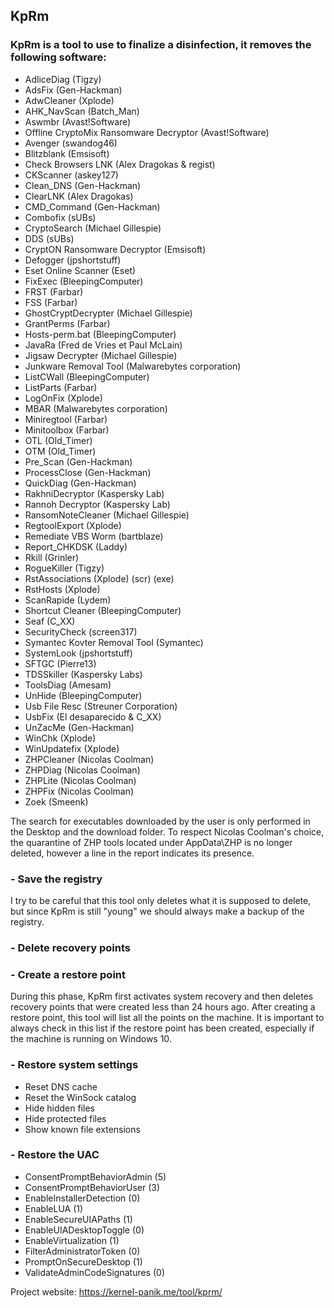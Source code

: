 ## KpRm


### KpRm is a tool to use to finalize a disinfection, it removes the following software:

- AdliceDiag (Tigzy)
- AdsFix (Gen-Hackman)
- AdwCleaner (Xplode)
- AHK_NavScan (Batch_Man)
- Aswmbr (Avast!Software)
- Offline CryptoMix Ransomware Decryptor (Avast!Software)
- Avenger (swandog46)
- Blitzblank (Emsisoft)
- Check Browsers LNK (Alex Dragokas & regist)
- CKScanner (askey127)
- Clean_DNS (Gen-Hackman)
- ClearLNK (Alex Dragokas)
- CMD_Command (Gen-Hackman)
- Combofix (sUBs)
- CryptoSearch (Michael Gillespie)
- DDS (sUBs)
- CryptON Ransomware Decryptor (Emsisoft)
- Defogger (jpshortstuff)
- Eset Online Scanner (Eset)
- FixExec (BleepingComputer)
- FRST (Farbar)
- FSS (Farbar)
- GhostCryptDecrypter (Michael Gillespie)
- GrantPerms (Farbar)
- Hosts-perm.bat (BleepingComputer)
- JavaRa (Fred de Vries et Paul McLain)
- Jigsaw Decrypter (Michael Gillespie)
- Junkware Removal Tool (Malwarebytes corporation)
- ListCWall (BleepingComputer)
- ListParts (Farbar)
- LogOnFix (Xplode)
- MBAR (Malwarebytes corporation)
- Miniregtool (Farbar)
- Minitoolbox (Farbar)
- OTL (Old_Timer)
- OTM (Old_Timer)
- Pre_Scan (Gen-Hackman)
- ProcessClose (Gen-Hackman)
- QuickDiag (Gen-Hackman)
- RakhniDecryptor (Kaspersky Lab)
- Rannoh Decryptor (Kaspersky Lab)
- RansomNoteCleaner (Michael Gillespie)
- RegtoolExport (Xplode)
- Remediate VBS Worm (bartblaze)
- Report_CHKDSK (Laddy)
- Rkill (Grinler)
- RogueKiller (Tigzy)
- RstAssociations (Xplode) (scr) (exe)
- RstHosts (Xplode)
- ScanRapide (Lydem)
- Shortcut Cleaner (BleepingComputer)
- Seaf (C_XX)
- SecurityCheck (screen317)
- Symantec Kovter Removal Tool (Symantec)
- SystemLook (jpshortstuff)
- SFTGC (Pierre13)
- TDSSkiller (Kaspersky Labs)
- ToolsDiag (Amesam)
- UnHide (BleepingComputer)
- Usb File Resc (Streuner Corporation)
- UsbFix (El desaparecido & C_XX)
- UnZacMe (Gen-Hackman)
- WinChk (Xplode)
- WinUpdatefix (Xplode)
- ZHPCleaner (Nicolas Coolman)
- ZHPDiag (Nicolas Coolman)
- ZHPLite (Nicolas Coolman)
- ZHPFix (Nicolas Coolman)
- Zoek (Smeenk)


The search for executables downloaded by the user is only performed in the Desktop and the download folder.
To respect Nicolas Coolman's choice, the quarantine of ZHP tools located under AppData\ZHP is no longer deleted,
however a line in the report indicates its presence.


### - Save the registry

I try to be careful that this tool only deletes what it is supposed to delete, but since KpRm is still "young" we
should always make a backup of the registry.


### - Delete recovery points


### - Create a restore point

During this phase, KpRm first activates system recovery and then deletes recovery points that were created less
than 24 hours ago. After creating a restore point, this tool will list all the points on the machine.
It is important to always check in this list if the restore point has been created, especially if the machine is
running on Windows 10.


### - Restore system settings

- Reset DNS cache
- Reset the WinSock catalog
- Hide hidden files
- Hide protected files
- Show known file extensions


### - Restore the UAC

- ConsentPromptBehaviorAdmin (5)
- ConsentPromptBehaviorUser (3)
- EnableInstallerDetection (0)
- EnableLUA (1)
- EnableSecureUIAPaths (1)
- EnableUIADesktopToggle (0)
- EnableVirtualization (1)
- FilterAdministratorToken (0)
- PromptOnSecureDesktop (1)
- ValidateAdminCodeSignatures (0)


Project website: https://kernel-panik.me/tool/kprm/
